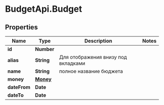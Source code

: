 # BudgetApi.Budget

## Properties

Name | Type | Description | Notes
------------ | ------------- | ------------- | -------------
**id** | **Number** |  | 
**alias** | **String** | Для отображения внизу под вкладками | 
**name** | **String** | полное название бюджета | 
**money** | [**Money**](Money.md) |  | 
**dateFrom** | **Date** |  | 
**dateTo** | **Date** |  | 


